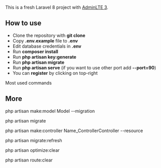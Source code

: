 
This is a fresh Laravel 8 project with  [AdminLTE 3](https://adminlte.io/).

## How to use


- Clone the repository with __git clone__
- Copy __.env.example__ file to __.env__
- Edit database credentials in __.env__
- Run __composer install__
- Run __php artisan key:generate__
- Run __php artisan migrate__
- Run __php artisan serve__ (if you want to use other port add __--port=90__)
- You can __register__ by clicking on top-right


Most used commands

## More

php artisan make:model Model  --migration

php artisan migrate

php artisan make:controller Name_ControllerController --resource

php artisan migrate:refresh

php artisan optimize:clear

php artisan route:clear